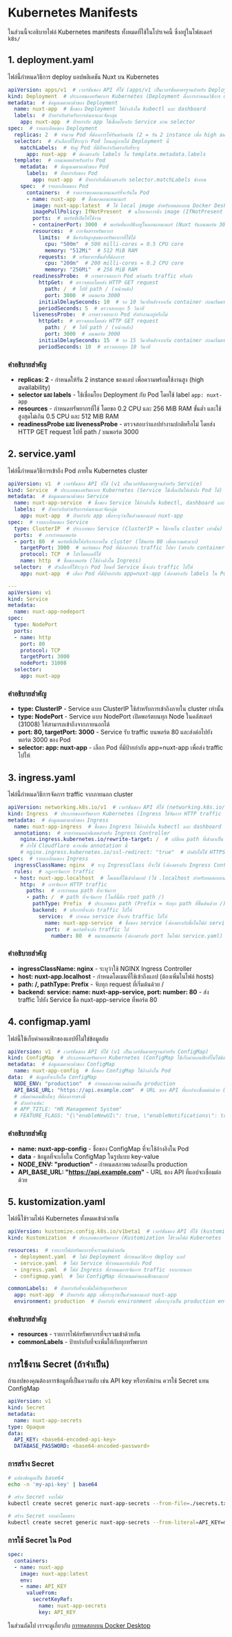 # Kubernetes Manifests

ในส่วนนี้จะอธิบายไฟล์ Kubernetes manifests ทั้งหมดที่ใช้ในโปรเจคนี้ ซึ่งอยู่ในโฟลเดอร์ `k8s/`

## 1. deployment.yaml

ไฟล์นี้กำหนดวิธีการ deploy แอปพลิเคชัน Nuxt บน Kubernetes

```yaml
apiVersion: apps/v1  # เวอร์ชันของ API ที่ใช้ (apps/v1 เป็นเวอร์ชันมาตรฐานสำหรับ Deployment)
kind: Deployment  # ประเภทของทรัพยากร Kubernetes (Deployment คือการกำหนดวิธีการ deploy แอป)
metadata:  # ข้อมูลเมตาดาต้าของ Deployment
  name: nuxt-app  # ชื่อของ Deployment ใช้อ้างอิงใน kubectl และ dashboard
  labels:  # ป้ายกำกับสำหรับการค้นหาและจัดกลุ่ม
    app: nuxt-app  # ป้ายกำกับ app ใช้เชื่อมโยงกับ Service ผ่าน selector
spec:  # รายละเอียดของ Deployment
  replicas: 2  # จำนวน Pod ที่ต้องการให้รันพร้อมกัน (2 = รัน 2 instance เพื่อ high availability)
  selector:  # ตัวเลือกที่ใช้ระบุว่า Pod ไหนอยู่ภายใต้ Deployment นี้
    matchLabels:  # จับคู่ Pod ที่มีป้ายกำกับตรงกับที่ระบุ
      app: nuxt-app  # ต้องตรงกับ labels ใน template.metadata.labels
  template:  # เทมเพลตสำหรับสร้าง Pod
    metadata:  # ข้อมูลเมตาดาต้าของ Pod
      labels:  # ป้ายกำกับของ Pod
        app: nuxt-app  # ป้ายกำกับนี้ต้องตรงกับ selector.matchLabels ข้างบน
    spec:  # รายละเอียดของ Pod
      containers:  # รายการของคอนเทนเนอร์ที่จะรันใน Pod
      - name: nuxt-app  # ชื่อของคอนเทนเนอร์
        image: nuxt-app:latest  # ใช้ local image สำหรับทดสอบบน Docker Desktop
        imagePullPolicy: IfNotPresent  # นโยบายการดึง image (IfNotPresent = ใช้ local ถ้ามี, ไม่ดึงใหม่)
        ports:  # พอร์ตที่เปิดให้ใช้งาน
        - containerPort: 3000  # พอร์ตที่แอปฟังอยู่ในคอนเทนเนอร์ (Nuxt รันบนพอร์ต 3000)
        resources:  # การจัดสรรทรัพยากร
          limits:  # ขีดจำกัดสูงสุดของทรัพยากรที่ใช้ได้
            cpu: "500m"  # 500 milli-cores = 0.5 CPU core
            memory: "512Mi"  # 512 MiB RAM
          requests:  # ทรัพยากรขั้นต่ำที่ต้องการ
            cpu: "200m"  # 200 milli-cores = 0.2 CPU core
            memory: "256Mi"  # 256 MiB RAM
        readinessProbe:  # การตรวจสอบว่า Pod พร้อมรับ traffic หรือยัง
          httpGet:  # ตรวจสอบโดยส่ง HTTP GET request
            path: /  # ไปที่ path / (หน้าหลัก)
            port: 3000  # บนพอร์ต 3000
          initialDelaySeconds: 10  # รอ 10 วินาทีหลังจากเริ่ม container ก่อนเริ่มตรวจสอบ
          periodSeconds: 5  # ตรวจสอบทุก 5 วินาที
        livenessProbe:  # การตรวจสอบว่า Pod ยังทำงานอยู่หรือไม่
          httpGet:  # ตรวจสอบโดยส่ง HTTP GET request
            path: /  # ไปที่ path / (หน้าหลัก)
            port: 3000  # บนพอร์ต 3000
          initialDelaySeconds: 15  # รอ 15 วินาทีหลังจากเริ่ม container ก่อนเริ่มตรวจสอบ
          periodSeconds: 10  # ตรวจสอบทุก 10 วินาที
```

### คำอธิบายสำคัญ

- **replicas: 2** - กำหนดให้รัน 2 instance ของแอป เพื่อความพร้อมใช้งานสูง (high availability)
- **selector และ labels** - ใช้เชื่อมโยง Deployment กับ Pod โดยใช้ label `app: nuxt-app`
- **resources** - กำหนดทรัพยากรที่ใช้ โดยขอ 0.2 CPU และ 256 MiB RAM ขั้นต่ำ และใช้สูงสุดไม่เกิน 0.5 CPU และ 512 MiB RAM
- **readinessProbe และ livenessProbe** - ตรวจสอบว่าแอปทำงานปกติหรือไม่ โดยส่ง HTTP GET request ไปที่ path / บนพอร์ต 3000

## 2. service.yaml

ไฟล์นี้กำหนดวิธีการเข้าถึง Pod ภายใน Kubernetes cluster

```yaml
apiVersion: v1  # เวอร์ชันของ API ที่ใช้ (v1 เป็นเวอร์ชันมาตรฐานสำหรับ Service)
kind: Service  # ประเภทของทรัพยากร Kubernetes (Service ใช้เพื่อเปิดให้เข้าถึง Pod ได้)
metadata:  # ข้อมูลเมตาดาต้าของ Service
  name: nuxt-app-service  # ชื่อของ Service ใช้อ้างอิงใน kubectl, dashboard และ Ingress
  labels:  # ป้ายกำกับสำหรับการค้นหาและจัดกลุ่ม
    app: nuxt-app  # ป้ายกำกับ app เพื่อระบุว่าเป็นส่วนของแอป nuxt-app
spec:  # รายละเอียดของ Service
  type: ClusterIP  # ประเภทของ Service (ClusterIP = ใช้ภายใน cluster เท่านั้น)
  ports:  # การกำหนดพอร์ต
  - port: 80  # พอร์ตที่เปิดให้บริการภายใน cluster (ใช้พอร์ต 80 เพื่อความสะดวก)
    targetPort: 3000  # พอร์ตของ Pod ที่ต้องการส่ง traffic ไปหา (ตรงกับ containerPort ใน deployment)
    protocol: TCP  # โปรโตคอลที่ใช้
    name: http  # ชื่อของพอร์ต (ใช้อ้างอิงใน Ingress)
  selector:  # ตัวเลือกที่ใช้ระบุว่า Pod ไหนที่ Service นี้จะส่ง traffic ไปให้
    app: nuxt-app  # เลือก Pod ที่มีป้ายกำกับ app=nuxt-app (ต้องตรงกับ labels ใน Pod)

---
apiVersion: v1
kind: Service
metadata:
  name: nuxt-app-nodeport
spec:
  type: NodePort
  ports:
  - name: http
    port: 80
    protocol: TCP
    targetPort: 3000
    nodePort: 31008
  selector:
    app: nuxt-app
```

### คำอธิบายสำคัญ

- **type: ClusterIP** - Service แบบ ClusterIP ใช้สำหรับการเข้าถึงภายใน cluster เท่านั้น
- **type: NodePort** - Service แบบ NodePort เปิดพอร์ตบนทุก Node ในคลัสเตอร์ (31008) ให้สามารถเข้าถึงจากภายนอกได้
- **port: 80, targetPort: 3000** - Service รับ traffic บนพอร์ต 80 และส่งต่อไปยังพอร์ต 3000 ของ Pod
- **selector: app: nuxt-app** - เลือก Pod ที่มีป้ายกำกับ app=nuxt-app เพื่อส่ง traffic ไปให้

## 3. ingress.yaml

ไฟล์นี้กำหนดวิธีการจัดการ traffic จากภายนอก cluster

```yaml
apiVersion: networking.k8s.io/v1  # เวอร์ชันของ API ที่ใช้ (networking.k8s.io/v1 เป็นเวอร์ชันมาตรฐานสำหรับ Ingress)
kind: Ingress  # ประเภทของทรัพยากร Kubernetes (Ingress ใช้จัดการ HTTP traffic จากภายนอก)
metadata:  # ข้อมูลเมตาดาต้าของ Ingress
  name: nuxt-app-ingress  # ชื่อของ Ingress ใช้อ้างอิงใน kubectl และ dashboard
  annotations:  # การกำหนดค่าพิเศษสำหรับ Ingress Controller
    nginx.ingress.kubernetes.io/rewrite-target: /  # เปลี่ยน path ที่เข้ามาเป็น / ก่อนส่งไปยัง service
    # ถ้าใช้ Cloudflare ควรเพิ่ม annotation นี้
    # nginx.ingress.kubernetes.io/ssl-redirect: "true"  # บังคับให้ใช้ HTTPS เท่านั้น
spec:  # รายละเอียดของ Ingress
  ingressClassName: nginx  # ระบุ IngressClass ที่จะใช้ (ต้องตรงกับ Ingress Controller ที่ติดตั้ง)
  rules:  # กฎการจัดการ traffic
  - host: nuxt-app.localhost  # โดเมนที่ใช้เข้าถึงแอป (ใช้ .localhost สำหรับทดสอบบนเครื่องท้องถิ่น)
    http:  # การจัดการ HTTP traffic
      paths:  # การกำหนด path ที่จะจัดการ
      - path: /  # path ที่จะจัดการ (ในที่นี้คือ root path /)
        pathType: Prefix  # ประเภทของ path (Prefix = จับทุก path ที่ขึ้นต้นด้วย /)
        backend:  # บริการที่จะส่ง traffic ไปให้
          service:  # กำหนด service ที่จะส่ง traffic ไปให้
            name: nuxt-app-service  # ชื่อของ service (ต้องตรงกับชื่อในไฟล์ service.yaml)
            port:  # พอร์ตที่จะส่ง traffic ไป
              number: 80  # หมายเลขพอร์ต (ต้องตรงกับ port ในไฟล์ service.yaml)
```

### คำอธิบายสำคัญ

- **ingressClassName: nginx** - ระบุว่าใช้ NGINX Ingress Controller
- **host: nuxt-app.localhost** - กำหนดโดเมนที่ใช้เข้าถึงแอป (ต้องเพิ่มในไฟล์ hosts)
- **path: /, pathType: Prefix** - จับทุก request ที่เริ่มต้นด้วย /
- **backend: service: name: nuxt-app-service, port: number: 80** - ส่ง traffic ไปยัง Service ชื่อ nuxt-app-service ที่พอร์ต 80

## 4. configmap.yaml

ไฟล์นี้ใช้เก็บค่าคอนฟิกของแอปที่ไม่ใช่ข้อมูลลับ

```yaml
apiVersion: v1  # เวอร์ชันของ API ที่ใช้ (v1 เป็นเวอร์ชันมาตรฐานสำหรับ ConfigMap)
kind: ConfigMap  # ประเภทของทรัพยากร Kubernetes (ConfigMap ใช้เก็บค่าคอนฟิกที่ไม่ใช่ข้อมูลลับ)
metadata:  # ข้อมูลเมตาดาต้าของ ConfigMap
  name: nuxt-app-config  # ชื่อของ ConfigMap ใช้อ้างอิงใน Pod
data:  # ข้อมูลที่จะเก็บใน ConfigMap
  NODE_ENV: "production"  # กำหนดสภาพแวดล้อมเป็น production
  API_BASE_URL: "https://api.example.com"  # URL ของ API ที่แอปจะเชื่อมต่อด้วย (เปลี่ยนเป็น URL ของ API ที่คุณใช้)
  # เพิ่มค่าคอนฟิกอื่นๆ ที่ต้องการตรงนี้
  # ตัวอย่างเช่น:
  # APP_TITLE: "HR Management System"
  # FEATURE_FLAGS: "{\"enableNewUI\": true, \"enableNotifications\": true}"
```

### คำอธิบายสำคัญ

- **name: nuxt-app-config** - ชื่อของ ConfigMap ที่จะใช้อ้างอิงใน Pod
- **data** - ข้อมูลที่จะเก็บใน ConfigMap ในรูปแบบ key-value
- **NODE_ENV: "production"** - กำหนดสภาพแวดล้อมเป็น production
- **API_BASE_URL: "https://api.example.com"** - URL ของ API ที่แอปจะเชื่อมต่อด้วย

## 5. kustomization.yaml

ไฟล์นี้ใช้รวมไฟล์ Kubernetes ทั้งหมดเข้าด้วยกัน

```yaml
apiVersion: kustomize.config.k8s.io/v1beta1  # เวอร์ชันของ API ที่ใช้ (kustomize.config.k8s.io/v1beta1 เป็นเวอร์ชันมาตรฐานสำหรับ Kustomization)
kind: Kustomization  # ประเภทของทรัพยากร (Kustomization ใช้รวมไฟล์ Kubernetes ทั้งหมดเข้าด้วยกัน)

resources:  # รายการไฟล์ทรัพยากรที่จะรวมเข้าด้วยกัน
  - deployment.yaml  # ไฟล์ Deployment ที่กำหนดวิธีการ deploy แอป
  - service.yaml  # ไฟล์ Service ที่กำหนดการเข้าถึง Pod
  - ingress.yaml  # ไฟล์ Ingress ที่กำหนดการจัดการ traffic จากภายนอก
  - configmap.yaml  # ไฟล์ ConfigMap ที่กำหนดค่าคอนฟิกของแอป

commonLabels:  # ป้ายกำกับที่จะเพิ่มให้กับทุกทรัพยากร
  app: nuxt-app  # ป้ายกำกับ app เพื่อระบุว่าเป็นส่วนของแอป nuxt-app
  environment: production  # ป้ายกำกับ environment เพื่อระบุว่าเป็น production environment
```

### คำอธิบายสำคัญ

- **resources** - รายการไฟล์ทรัพยากรที่จะรวมเข้าด้วยกัน
- **commonLabels** - ป้ายกำกับที่จะเพิ่มให้กับทุกทรัพยากร

## การใช้งาน Secret (ถ้าจำเป็น)

ถ้าแอปของคุณต้องการข้อมูลที่เป็นความลับ เช่น API key หรือรหัสผ่าน ควรใช้ Secret แทน ConfigMap

```yaml
apiVersion: v1
kind: Secret
metadata:
  name: nuxt-app-secrets
type: Opaque
data:
  API_KEY: <base64-encoded-api-key>
  DATABASE_PASSWORD: <base64-encoded-password>
```

### การสร้าง Secret

```bash
# แปลงข้อมูลเป็น base64
echo -n 'my-api-key' | base64

# สร้าง Secret จากไฟล์
kubectl create secret generic nuxt-app-secrets --from-file=./secrets.txt

# สร้าง Secret จากค่าโดยตรง
kubectl create secret generic nuxt-app-secrets --from-literal=API_KEY=my-api-key --from-literal=DATABASE_PASSWORD=my-password
```

### การใช้ Secret ใน Pod

```yaml
spec:
  containers:
  - name: nuxt-app
    image: nuxt-app:latest
    env:
    - name: API_KEY
      valueFrom:
        secretKeyRef:
          name: nuxt-app-secrets
          key: API_KEY
```

ในส่วนถัดไป เราจะดูเกี่ยวกับ [การทดสอบบน Docker Desktop](./k8s-guide-04-local-testing.md)
